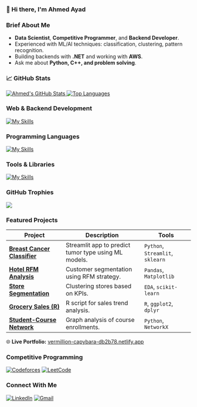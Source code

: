 ### 👋 Hi there, I'm Ahmed Ayad


### Brief About Me

- **Data Scientist**, **Competitive Programmer**, and **Backend Developer**.
-  Experienced with ML/AI techniques: classification, clustering, pattern recognition.
-  Building backends with **.NET** and working with **AWS**.
-  Ask me about **Python, C++, and problem solving**.


### 📈 GitHub Stats

<a href="https://github.com/a7med3yad">
  <img src="https://github-readme-stats.vercel.app/api?username=a7med3yad&show_icons=true&theme=github_dark&hide_border=true&bg_color=0D1117&text_color=c5d2da&title_color=4694f8&icon_color=4694f8" alt="Ahmed's GitHub Stats" />
</a>

<a href="https://github.com/a7med3yad">
  <img src="https://github-readme-stats.vercel.app/api/top-langs?username=a7med3yad&hide_border=true&show_icons=true&locale=en&layout=compact&langs_count=6&title_color=4694f8&theme=github_dark" alt="Top Languages" />
</a>


###  Web & Backend Development

[![My Skills](https://skillicons.dev/icons?i=dotnet,flutter,aws,mysql,postgres,sqlserver)](https://github.com/a7med3yad)


###  Programming Languages

[![My Skills](https://skillicons.dev/icons?i=python,cpp,c,cs,java,dart,r)](https://github.com/a7med3yad)


###  Tools & Libraries

[![My Skills](https://skillicons.dev/icons?i=jupyter,tensorflow,scikit-learn,git,docker)](https://github.com/a7med3yad)


###  GitHub Trophies

![](https://github-profile-trophy.vercel.app/?username=a7med3yad&theme=tokyonight&no-frame=true&no-bg=false&margin-w=4)


###  Featured Projects

| Project | Description | Tools |
|--------|-------------|-------|
| [**Breast Cancer Classifier**](https://github.com/a7med3yad/Breast-Cancer-Analysis-App) | Streamlit app to predict tumor type using ML models. | `Python`, `Streamlit`, `sklearn` |
| [**Hotel RFM Analysis**](https://github.com/a7med3yad/Hotel_Managment_RFM_Analysis) | Customer segmentation using RFM strategy. | `Pandas`, `Matplotlib` |
| [**Store Segmentation**](https://github.com/a7med3yad/store-performance-segmentation) | Clustering stores based on KPIs. | `EDA`, `scikit-learn` |
| [**Grocery Sales (R)**](https://github.com/a7med3yad/GROCERY-SALES-ANALYSIS) | R script for sales trend analysis. | `R`, `ggplot2`, `dplyr` |
| [**Student-Course Network**](https://github.com/a7med3yad/NetworkAnalysisOnStudentCourses) | Graph analysis of course enrollments. | `Python`, `NetworkX` |

🌐 **Live Portfolio:** [vermillion-capybara-db2b78.netlify.app](https://vermillion-capybara-db2b78.netlify.app/)


###  Competitive Programming

[![Codeforces](https://img.shields.io/badge/Codeforces-1F8ACB?style=for-the-badge&logo=codeforces&logoColor=white)](https://codeforces.com/profile/Abou_3yad)
[![LeetCode](https://img.shields.io/badge/LeetCode-FFA116?style=for-the-badge&logo=leetcode&logoColor=black)](https://leetcode.com/u/a7med3yad/)


###  Connect With Me

[![LinkedIn](https://skillicons.dev/icons?i=linkedin)](https://www.linkedin.com/in/ahmed-ayad-1000b52ab/)
[![Gmail](https://skillicons.dev/icons?i=gmail)](mailto:ahmed.ibrahim01974@gmail.com)

